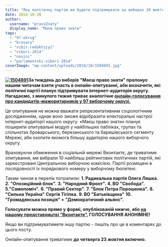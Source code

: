 ```yaml
---
title: "Яку політичну партію ви будете підтримувати на виборах 26 жовтня? Онлайн-опитування"
date: 2014-10-20
author: 
  username: "pravoZnaty"
  display_name: "Маєш право знати"
tags: 
  - "97-okrug"
  - "brovary"
  - "vibir-redaktsiyi"
  - "vibori-2014"
  - "novini"
  - "parlamentski-vibori-2014"
coverImage: "wp-content/uploads/2014/10/1504691.jpg"
---
```


**[![1504691](https://mpz.brovary.org/wp-content/uploads/2014/10/1504691.jpg)](https://mpz.brovary.org/wp-content/uploads/2014/10/1504691.jpg)За тиждень до виборів "Маєш право знати" пропонує нашим читачам взяти участь в онлайн-опитуванні, аби визначити, які політичні партії планує підтримувати інтернет-аудиторія округу. Нагадаємо, з минулого тижня триває аналогічне [онлайн-голосування про кандидатів-мажоритарників у 97 виборчому окрузі.](https://mpz.brovary.org/kogo-pidtrimuye-internet-peredviborche-onlayn-opituvannya-vid-mpz/)**

Це опитування не можна вважати репрезентативним соціологічним дослідженням, однак воно зможе відобразити електоральні настрої інтернет-аудиторії нашого округу. «Маєш право знати» планує поширити опитувальні модулі у найбільших пабліках, групах та спільнотах броварського, березанського та баришівського сегменту Мережі, аби охопити якомога більшу аудиторію нашого виборчого округу.

Враховуючи обмеження в соціальній мережі Вконтактє, де триватиме опитування, ми вибрали 10 найбільш рейтингових політичних партій, які зареєстровані Центральною виборчою комісією. Партії розміщені в послідовності їх порядкового номеру у виборчому бюлетені.

Таким чином в перелік потрапили: **1\. Радикальна партія Олега Ляшка.** **2\. "Опозиційний блок".** **3\. "Народний Фронт".** **4\. ВО "Свобода".** **5."Самопоміч".** **6\. "Правий Сектор".** **7\. "Блок Петра Порошенка".** **8\. "Сильна Україна" Сергія Тігіпка.** **9\. ВО "Батьківщина"** **10\. "Громадянська позиція" + "Демократичний альянс".**

**Голосувати можна прямо у формі, опублікованій нижче, або [на нашому представництві “Вконтакте”](https://vk.com/pravo.znaty.brovary?w=wall-33385818_5878)[.](https://vk.com/pravo.znaty.brovary) ГОЛОСУВАННЯ АНОНІМНЕ!**

<script src="//vk.com/js/api/openapi.js?115" type="text/javascript"></script>

<script type="text/javascript">// <![CDATA[ VK.Widgets.Poll("vk_poll", {width: 300}, "154386763_127efaf383bf8095b3"); // ]]></script>

Якщо ви підтримуватимете іншу партію - пишіть про це в коментарях до цього посту.

Онлайн-опитування триватиме **до четверга 23 жовтня включно.**
